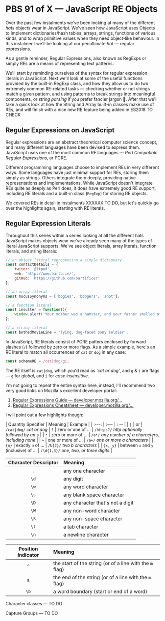 # PBS 91 of X — JavaScript RE Objects

Over the past few instalments we've been looking at many of the different *hats* objects wear in JavaScript. We've seen how JavaScript uses Objects to implement dictionaries/hash tables, arrays, strings, functions of various kinds, and to wrap primitive values when they need object-like behaviour. In this instalment we'll be looking at our penultimate *hat* — regular expressions.

As a gentle reminder, Regular Expressions, also known as RegExps or simply REs are a means of representing text patterns. 

We'll start by reminding ourselves of the syntax for regular expression literals in JavaScript. Next we'll look at some of the useful functions provided by the built-in RegExp class, and how they allow us to do two extremely common RE-related tasks — checking whether or not strings match a given pattern, and using patterns to break strings into meaningful components, or *string parsing* if you prefer fancier jargon 🙂. After that we'll take a quick look at how the String and Array built-in classes make use of REs, and will finish with a nice new RE feature being added in ES2018 TO CHECK

<!-- more -->

## Regular Expressions on JavaScript

Regular expressions are an abstract theoretical computer science concept, and many different languages have been devised to express them. JavaScript uses one of the most common RE languages — *Perl Compatible Regular Expressions*, or PCRE.

Different programming languages choose to implement REs in very different ways. Some languages have just minimal support for REs, storing them simply as strings. Others integrate them deeply, providing native representations and implementations. While JavaScript doesn't integrate REs quite as deeply as Perl does, it does have extremely good RE support, including RE literals and a built-in class (`RegExp`) for storing RE objects.

We covered REs in detail in instalments XXXXXX TO DO, but let's quickly go over the highlights again, starting with RE literals.

## Regular Expression Literals

Throughout this series within a series looking at all the different hats JavaScript makes objects wear we've already seen many of the types of literal JavaScript supports. We've see object literals, array literals, function literals, and string literals:

```js
// an object literal representing a simple dictionary
const contactDetails = {
	twiter: '@ltpod',
	web: 'http://www.bartb.ie/',
	gitHub: 'https://github.com/bartificer'
};

// an array literal
const mucusSynonyms = ['bogies', 'boogers', 'snot'];

// a function literal
const insulter = function(){
	window.alert('Your mother was a hamster, and your father smelled of elderberries!');
};

// a string literal
const bothedMovieLine = 'lying, dog-faced pony soldier';
```

In JavaScript, RE literals consist of PCRE patters enclosed by forward slashes (`/`) followed by zero or more flags. As a simple example, here's an RE literal to match all occurrences of `cat` or `dog` in any case: 

```js
const schemeRE = /cat|dog/gi;
```

The RE itself is `cat|dog`, which you'd read as *'cat or dog'*, and `g` & `i` are flags — `g` for *global*, and `i` for *case insensitive*.

I'm not going to repeat the entire syntax here, instead, I'll recommend two very good links on Mozilla's excellent developer portal:

1. [Regular Expressions Guide — developer.mozilla.org/…](https://developer.mozilla.org/en-US/docs/Web/JavaScript/Guide/Regular_Expressions)
2. [Regular Expressions Cheatsheet — developer.mozilla.org/…](https://developer.mozilla.org/en-US/docs/Web/JavaScript/Guide/Regular_Expressions/Cheatsheet)

I will point out a few highlights though:

| Quantity Specifier | Meaning | Example |
| :---: | :--- | : -- |
| `|` | or | `/cat|dog/` *cat or dog*
| `?` | zero or one of … | `/https?/` *http optionally followed by an s* |
| `*` | zero or more of … | `/a*/` *any number of a characters, including none* |
| `+` | one or more of … | `/a+/` *one or more a characters* | 
| `{n}` | exactly `n` of … | `/b{2}/` *two b characters* |
| `{x, y}` | between `x` and `y` (inclusive) of … | `/\d{1,3}/` *one, two, or three digits* |

| Character Descriptor | Meaning |
| :---: | :--- |
| `.` | any one character |
| `\d` | any digit |
| `\w` | any word character |
| `\s` | any blank space character |
| `\D` | any character that's not a digit |
| `\W` | any non-word character |
| `\S` | any non-space character |
| `\t` | a tab character |
| `\n` | a newline character |

| Position Indicator | Meaning |
| :---: | :--- |
| `^` | the start of the string (or of a line with the `m` flag) |
| `$` | the end of the string (or of a line with the `m` flag) |
| `\b` | a word boundary (start or end of a word) |

Character classes — TO DO

Capture Groups — TO DO